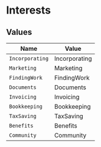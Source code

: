 # Interests


## Values

| Name            | Value           |
| --------------- | --------------- |
| `Incorporating` | Incorporating   |
| `Marketing`     | Marketing       |
| `FindingWork`   | FindingWork     |
| `Documents`     | Documents       |
| `Invoicing`     | Invoicing       |
| `Bookkeeping`   | Bookkeeping     |
| `TaxSaving`     | TaxSaving       |
| `Benefits`      | Benefits        |
| `Community`     | Community       |